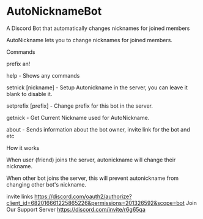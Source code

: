# AutoNicknameBot
A Discord Bot that automatically changes nicknames for joined members

AutoNickname lets you to change nicknames for joined members.

Commands

prefix an!

help - Shows any commands

setnick [nickname] - Setup Autonickname in the server, you can leave it blank to disable it.

setprefix [prefix] - Change prefix for this bot in the server.

getnick - Get Current Nickname used for AutoNickname.

about - Sends information about the bot owner, invite link for the bot and etc

How it works

When user (friend) joins the server, autonickname will change their nickname.

When other bot joins the server, this will prevent autonickname from changing other bot's nickname.



invite links https://discord.com/oauth2/authorize?client_id=682016661225865226&permissions=201326592&scope=bot
Join Our Support Server https://discord.com/invite/r6g65qa
